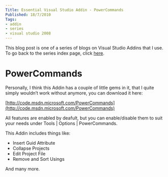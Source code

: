 ```yaml
---
Title: Essential Visual Studio Addin - PowerCommands
Published: 18/7/2010
Tags:
- addin
- series
- visual studio 2008
---
```


This blog post is one of a series of blogs on Visual Studio Addins that I use. To go back to the series index page, click [here](http://www.gep13.co.uk/blog/essential-visual-studio-2008-addin-series).

# PowerCommands

Personally, I think this Addin has a couple of little gems in it, that I quite simply wouldn’t work without anymore, you can download it here:

[http://code.msdn.microsoft.com/PowerCommands](http://code.msdn.microsoft.com/PowerCommands)

All features are enabled by deafult, but you can enable/disable them to suit your needs under Tools | Options | PowerCommands.

This Addin includes things like:

- Insert Guid Attribute
- Collapse Projects
- Edit Project File
- Remove and Sort Usings

And many more.
